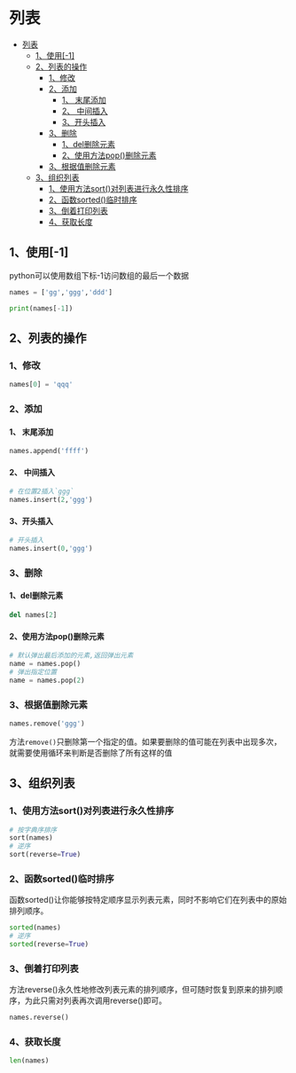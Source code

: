 # 列表


<!-- @import "[TOC]" {cmd="toc" depthFrom=1 depthTo=6 orderedList=false} -->

<!-- code_chunk_output -->

- [列表](#列表)
  - [1、使用[-1]](#1-使用-1)
  - [2、列表的操作](#2-列表的操作)
    - [1、修改](#1-修改)
    - [2、添加](#2-添加)
      - [1、 末尾添加](#1-末尾添加)
      - [2、 中间插入](#2-中间插入)
      - [3、开头插入](#3-开头插入)
    - [3、删除](#3-删除)
      - [1、del删除元素](#1-del删除元素)
      - [2、使用方法pop()删除元素](#2-使用方法pop删除元素)
    - [3、根据值删除元素](#3-根据值删除元素)
  - [3、组织列表](#3-组织列表)
    - [1、使用方法sort()对列表进行永久性排序](#1-使用方法sort对列表进行永久性排序)
    - [2、函数sorted()临时排序](#2-函数sorted临时排序)
    - [3、倒着打印列表](#3-倒着打印列表)
    - [4、获取长度](#4-获取长度)

<!-- /code_chunk_output -->



## 1、使用[-1]

python可以使用数组下标-1访问数组的最后一个数据

```python
names = ['gg','ggg','ddd']

print(names[-1])
```

## 2、列表的操作

### 1、修改

```python
names[0] = 'qqq'
```

### 2、添加
  
#### 1、 末尾添加

```python
names.append('ffff')
```

#### 2、 中间插入

```python
# 在位置2插入`ggg`
names.insert(2,'ggg')
```

#### 3、开头插入

```python
# 开头插入
names.insert(0,'ggg')
```

### 3、删除

#### 1、del删除元素

```python
del names[2]
```

#### 2、使用方法pop()删除元素

```python
# 默认弹出最后添加的元素,返回弹出元素
name = names.pop()
# 弹出指定位置
name = names.pop(2)
```

### 3、根据值删除元素

```python
names.remove('ggg')
```

方法`remove()`只删除第一个指定的值。如果要删除的值可能在列表中出现多次，就需要使用循环来判断是否删除了所有这样的值

## 3、组织列表

### 1、使用方法sort()对列表进行永久性排序

```python
# 按字典序排序
sort(names)
# 逆序
sort(reverse=True)
```

### 2、函数sorted()临时排序

函数sorted()让你能够按特定顺序显示列表元素，同时不影响它们在列表中的原始排列顺序。

```python
sorted(names)
# 逆序
sorted(reverse=True)
```

### 3、倒着打印列表

方法reverse()永久性地修改列表元素的排列顺序，但可随时恢复到原来的排列顺序，为此只需对列表再次调用reverse()即可。

```python
names.reverse()
```

### 4、获取长度

```python
len(names)
```
